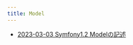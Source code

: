 ```yaml
---
title: Model
---
```



- [2023-03-03 Symfony1.2 Modelの記述](./../../../../../../d/2009/01/06/Symfony1.2_Modelの記述.md)




